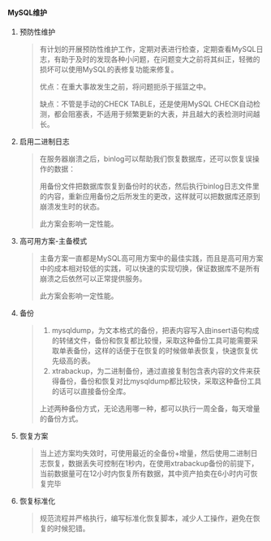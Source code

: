#### MySQL维护

1. 预防性维护

   > 有计划的开展预防性维护工作，定期对表进行检查，定期查看MySQL日志，有助于及时的发现各种小问题，在问题变大之前将其纠正，轻微的损坏可以使用MySQL的表修复功能来修复。
   >
   > 优点：在重大事故发生之前，将问题扼杀于摇篮之中。
   >
   > 缺点：不管是手动的CHECK TABLE，还是使用MySQL CHECK自动检测，都会阻塞表，不适用于频繁更新的大表，并且越大的表检测时间越长。

2. 启用二进制日志

   > 在服务器崩溃之后，binlog可以帮助我们恢复数据库，还可以恢复误操作的数据：
   >
   > 用备份文件把数据库恢复到备份时的状态，然后执行binlog日志文件里的内容，重新应用备份之后所发生的更改，这样就可以把数据库还原到崩溃发生时的状态。
   >
   > 此方案会影响一定性能。

3. 高可用方案-主备模式

   > 主备方案一直都是MySQL高可用方案中的最佳实践，而且是高可用方案中的成本相对较低的实践，可以快速的实现切换，保证数据库不是所有崩溃之后依然可以正常提供服务。
   >
   > 此方案会影响一定性能。

4. 备份

   > 1. mysqldump，为文本格式的备份，把表内容写入由insert语句构成的转储文件，备份和恢复都比较慢，采取这种备份工具可能需要采取单表备份，这样的话便于在恢复的时候做单表恢复，快速恢复优先级高的表。
   > 2. xtrabackup，为二进制备份，通过直接复制包含表内容的文件来获得备份，备份和恢复对比mysqldump都比较快，采取这种备份工具的话可以直接备份全库。
   >
   > 上述两种备份方式，无论选用哪一种，都可以执行一周全备，每天增量的备份方式。

5. 恢复方案

   > 当上述方案均失效时，可使用最近的全备份+增量，然后使用二进制日志恢复，数据丢失可控制在1秒内，在使用xtrabackup备份的前提下，当前数据量可在12小时内恢复所有数据，其中资产拍卖在6小时内可恢复完毕

6. 恢复标准化

   > 规范流程并严格执行，编写标准化恢复脚本，减少人工操作，避免在恢复的时候犯错。